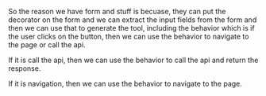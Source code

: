 So the reason we have form and stuff is becuase, they can put the decorator on the form and we can extract the input fields from the form and then we can use that to generate the tool, including the behavior which is if the user clicks on the button, then we can use the behavior to navigate to the page or call the api.


If it is call the api, then we can use the behavior to call the api and return the response.

If it is navigation, then we can use the behavior to navigate to the page.


